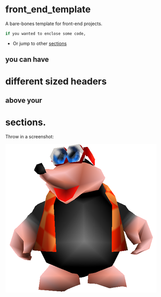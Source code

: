 # front_end_template
A bare-bones template for front-end projects.

```sh
if you wanted to enclose some code,
```

* Or jump to other [sections](#sections)

## you can have
# different sized headers

## above your
# sections.

Throw in a screenshot:

![](/static/bottles.png)